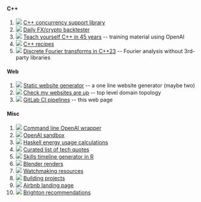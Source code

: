 #### C++
1. [![](https://gitlab.com/germs-dev/concurrency-support-library/badges/main/pipeline.svg)](https://gitlab.com/germs-dev/concurrency-support-library/pipelines/latest) [C++ concurrency support library](https://cpp.run/)
1. [![](https://gitlab.com/germs-dev/bt/badges/main/pipeline.svg)](https://gitlab.com/germs-dev/bt/pipelines/latest) [Daily FX/crypto backtester](https://bt.turpin.dev/)
1. [![](https://gitlab.com/germs-dev/cs/badges/main/pipeline.svg)](https://gitlab.com/germs-dev/cs/pipelines/) [Teach yourself C++ in 45 years](https://turpin.dev/) -- training material using OpenAI
1. [![](https://gitlab.com/germs-dev/cpp/badges/main/pipeline.svg)](https://gitlab.com/germs-dev/cpp/pipelines/latest) [C++ recipes](https://cpp.turpin.dev/)
1. [![](https://gitlab.com/germs-dev/dft/badges/main/pipeline.svg)](https://gitlab.com/germs-dev/dft/pipelines/latest) [Discrete Fourier transforms in C++23](https://dft.germs.dev/) -- Fourier analysis without 3rd-party libraries

<!--
1. [![](https://gitlab.com/germs-dev/fix/badges/main/pipeline.svg)](https://gitlab.com/germs-dev/fix/pipelines/latest) [Exploring FIX processing using the latest C++](https://fix.germs.dev)
1. [![](https://gitlab.com/germs-dev/deanturpin/badges/main/pipeline.svg)](https://gitlab.com/germs-dev/deanturpin/pipelines/latest) [Online logbook](https://turpin.one/) -- using GitBook 
-->

#### Web
1. [![](https://gitlab.com/germs-dev/webmeup/badges/main/pipeline.svg)](https://gitlab.com/germs-dev/webmeup/pipelines/latest) [Static website generator](https://turpin.cloud/#static-website-generator) -- a one line website generator (maybe two)
1. [![](https://gitlab.com/germs-dev/tracehost/badges/main/pipeline.svg)](https://gitlab.com/germs-dev/tracehost/pipelines/latest) [Check my websites are up](https://germs.dev/) -- top level domain topology
1. [![](https://gitlab.com/germs-dev/pipelines/badges/main/pipeline.svg)](https://gitlab.com/germs-dev/pipelines/pipelines/latest) [GitLab CI pipelines](https://deanturp.in/) -- this web page

#### Misc
1. [![](https://gitlab.com/germs-dev/scripts/badges/main/pipeline.svg)](https://gitlab.com/germs-dev/scripts/pipelines/latest) [Command line OpenAI wrapper](https://turpin.cloud/)
1. [![](https://gitlab.com/germs-dev/openai/badges/main/pipeline.svg)](https://gitlab.com/germs-dev/openai/pipelines/latest) [OpenAI sandbox](https://openai.germs.dev/)
1. [![](https://gitlab.com/germs-dev/energy/badges/main/pipeline.svg)](https://gitlab.com/germs-dev/energy/pipelines/latest) [Haskell energy usage calculations](https://energy.turpin.cloud/)
1. [![](https://gitlab.com/germs-dev/quotations/badges/main/pipeline.svg)](https://gitlab.com/germs-dev/quotations/pipelines/latest) [Curated list of tech quotes](https://quotations.germs.dev/)
1. [![](https://gitlab.com/germs-dev/skills/badges/main/pipeline.svg)](https://gitlab.com/germs-dev/skills/pipelines/latest) [Skills timeline generator in R](https://skills.turpin.dev/)
1. [![](https://gitlab.com/germs-dev/render/badges/main/pipeline.svg)](https://gitlab.com/germs-dev/render/pipelines/latest) [Blender renders](https://render.germs.dev/)
1. [![](https://gitlab.com/germs-dev/pbwc/badges/main/pipeline.svg)](https://gitlab.com/germs-dev/pbwc/pipelines/latest) [Watchmaking resources](https://watch.turpin.one/)
1. [![](https://gitlab.com/deanturpin/idrawhouses/badges/main/pipeline.svg)](https://gitlab.com/deanturpin/idrawhouses/pipelines/latest) [Building projects](https://build.sima.one/)
1. [![](https://gitlab.com/germs-dev/mews-one/badges/main/pipeline.svg)](https://gitlab.com/germs-dev/mews-one/pipelines/latest) [Airbnb landing page](https://mews.one/)
1. [![](https://gitlab.com/germs-dev/brighton/badges/main/pipeline.svg)](https://gitlab.com/germs-dev/brighton/pipelines/latest) [Brighton recommendations](https://sima.one/)

